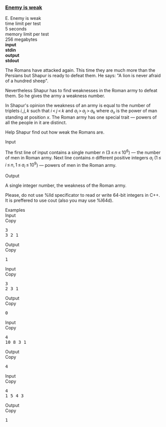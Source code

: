 <h3><a href="https://codeforces.com/contest/61/problem/E" target="_blank" rel="noopener noreferrer">Enemy is weak</a></h3>

<div class="header"><div class="title">E. Enemy is weak</div><div class="time-limit"><div class="property-title">time limit per test</div>5 seconds</div><div class="memory-limit"><div class="property-title">memory limit per test</div>256 megabytes</div><div class="input-file input-standard" style="font-weight: bold"><div class="property-title">input</div>stdin</div><div class="output-file output-standard" style="font-weight: bold"><div class="property-title">output</div>stdout</div></div><div><p>The Romans have attacked again. This time they are much more than the Persians but Shapur is ready to defeat them. He says: "A lion is never afraid of a hundred sheep". </p><p>Nevertheless Shapur has to find weaknesses in the Roman army to defeat them. So he gives the army a weakness number.</p><p>In Shapur's opinion the weakness of an army is equal to the number of triplets <span class="tex-span"><i>i</i>, <i>j</i>, <i>k</i></span> such that <span class="tex-span"><i>i</i> < <i>j</i> < <i>k</i></span> and <span class="tex-span"><i>a</i><sub class="lower-index"><i>i</i></sub> > <i>a</i><sub class="lower-index"><i>j</i></sub> > <i>a</i><sub class="lower-index"><i>k</i></sub></span> where <span class="tex-span"><i>a</i><sub class="lower-index"><i>x</i></sub></span> is the power of man standing at position <span class="tex-span"><i>x</i></span>. The Roman army has one special trait — powers of all the people in it are distinct.</p><p>Help Shapur find out how weak the Romans are.</p></div><div class="input-specification"><div class="section-title">Input</div><p>The first line of input contains a single number <span class="tex-span"><i>n</i></span> (<span class="tex-span">3 ≤ <i>n</i> ≤ 10<sup class="upper-index">6</sup></span>) — the number of men in Roman army. Next line contains <span class="tex-span"><i>n</i></span> different positive integers <span class="tex-span"><i>a</i><sub class="lower-index"><i>i</i></sub></span> (<span class="tex-span">1 ≤ <i>i</i> ≤ <i>n</i>, 1 ≤ <i>a</i><sub class="lower-index"><i>i</i></sub> ≤ 10<sup class="upper-index">9</sup></span>) — powers of men in the Roman army. </p></div><div class="output-specification"><div class="section-title">Output</div><p>A single integer number, the weakness of the Roman army. </p><p>Please, do not use <span class="tex-font-style-tt">%lld</span> specificator to read or write 64-bit integers in C++. It is preffered to use <span class="tex-font-style-tt">cout</span> (also you may use <span class="tex-font-style-tt">%I64d</span>).</p></div><div class="sample-tests"><div class="section-title">Examples</div><div class="sample-test"><div class="input"><div class="title">Input<div title="Copy" data-clipboard-target="#id008239071275898799" id="id0020063861940085714" class="input-output-copier">Copy</div></div><pre id="id008239071275898799">3<br>3 2 1<br></pre></div><div class="output"><div class="title">Output<div title="Copy" data-clipboard-target="#id0020188973196836324" id="id0019734945263093628" class="input-output-copier">Copy</div></div><pre id="id0020188973196836324">1<br></pre></div><div class="input"><div class="title">Input<div title="Copy" data-clipboard-target="#id009207392831447446" id="id0001787434408455124" class="input-output-copier">Copy</div></div><pre id="id009207392831447446">3<br>2 3 1<br></pre></div><div class="output"><div class="title">Output<div title="Copy" data-clipboard-target="#id0010879253828781599" id="id006447184953266324" class="input-output-copier">Copy</div></div><pre id="id0010879253828781599">0<br></pre></div><div class="input"><div class="title">Input<div title="Copy" data-clipboard-target="#id005795494516070472" id="id002661459992871419" class="input-output-copier">Copy</div></div><pre id="id005795494516070472">4<br>10 8 3 1<br></pre></div><div class="output"><div class="title">Output<div title="Copy" data-clipboard-target="#id00618816769721548" id="id0005773125056287298" class="input-output-copier">Copy</div></div><pre id="id00618816769721548">4<br></pre></div><div class="input"><div class="title">Input<div title="Copy" data-clipboard-target="#id008649810914695448" id="id0049354227536377615" class="input-output-copier">Copy</div></div><pre id="id008649810914695448">4<br>1 5 4 3<br></pre></div><div class="output"><div class="title">Output<div title="Copy" data-clipboard-target="#id006790595123914496" id="id006400003956394491" class="input-output-copier">Copy</div></div><pre id="id006790595123914496">1<br></pre></div></div></div>
